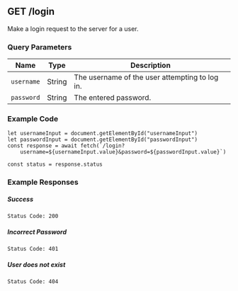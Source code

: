 ## GET /login
Make a login request to the server for a user.

### Query Parameters
| Name | Type | Description |
| ---- | ---- | ---- |
| `username` | String | The username of the user attempting to log in. |
| `password` | String | The entered password. |
### Example Code
```JS
let usernameInput = document.getElementById("usernameInput")
let passwordInput = document.getElementById("passwordInput")
const response = await fetch(`/login?
	username=${usernameInput.value}&password=${passwordInput.value}`)

const status = response.status
```

### Example Responses
##### Success
```
Status Code: 200
```
##### Incorrect Password
```
Status Code: 401
```
##### User does not exist
```
Status Code: 404
```